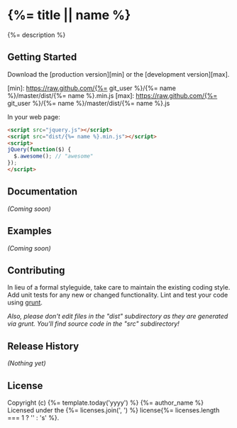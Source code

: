 # {%= title || name %}

{%= description %}

## Getting Started
Download the [production version][min] or the [development version][max].

[min]: https://raw.github.com/{%= git_user %}/{%= name %}/master/dist/{%= name %}.min.js
[max]: https://raw.github.com/{%= git_user %}/{%= name %}/master/dist/{%= name %}.js

In your web page:

```html
<script src="jquery.js"></script>
<script src="dist/{%= name %}.min.js"></script>
<script>
jQuery(function($) {
  $.awesome(); // "awesome"
});
</script>
```

## Documentation
_(Coming soon)_

## Examples
_(Coming soon)_

## Contributing
In lieu of a formal styleguide, take care to maintain the existing coding style. Add unit tests for any new or changed functionality. Lint and test your code using [grunt](https://github.com/cowboy/grunt).

_Also, please don't edit files in the "dist" subdirectory as they are generated via grunt. You'll find source code in the "src" subdirectory!_

## Release History
_(Nothing yet)_

## License
Copyright (c) {%= template.today('yyyy') %} {%= author_name %}  
Licensed under the {%= licenses.join(', ') %} license{%= licenses.length === 1 ? '' : 's' %}.
